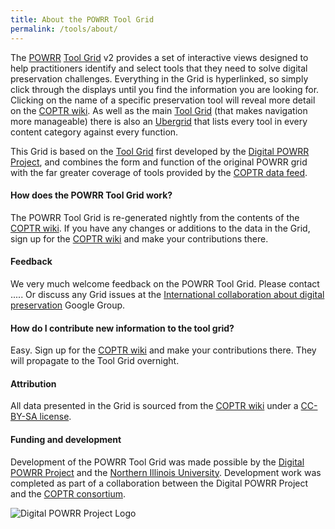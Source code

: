 ```yaml
---
title: About the POWRR Tool Grid
permalink: /tools/about/
---
```

The [POWRR](http://digitalpowrr.niu.edu/) [Tool Grid](http://www.digipres.org/tools/ubergrid/) v2 provides a set of interactive views designed to help practitioners identify and select tools that they need to solve digital preservation challenges. Everything in the Grid is hyperlinked, so simply click through the displays until you find the information you are looking for. Clicking on the name of a specific preservation tool will reveal more detail on the [COPTR wiki](http://coptr.digipres.org/). As well as the main [Tool Grid](http://www.digipres.org/tools/ubergrid/) (that makes navigation more manageable) there is also an [Ubergrid](http://www.digipres.org/tools/ubergrid/) that lists every tool in every content category against every function.

This Grid is based on the [Tool Grid](http://digitalpowrr.niu.edu/tool-grid/) first developed by the [Digital POWRR Project](http://digitalpowrr.niu.edu/), and combines the form and function of the original POWRR grid with the far greater coverage of tools provided by the [COPTR data feed](http://coptr.digipres.org/Using_the_COPTR_data_feed).

#### How does the POWRR Tool Grid work?
The POWRR Tool Grid is re-generated nightly from the contents of the [COPTR wiki](http://coptr.digipres.org/). If you have any changes or additions to the data in the Grid, sign up for the [COPTR wiki](http://coptr.digipres.org/) and make your contributions there.

#### Feedback
We very much welcome feedback on the POWRR Tool Grid. Please contact ..... Or discuss any Grid issues at the [International collaboration about digital preservation](https://groups.google.com/forum/#!forum/digipres) Google Group.

#### How do I contribute new information to the tool grid?
Easy. Sign up for the [COPTR wiki](http://coptr.digipres.org/) and make your contributions there. They will propagate to the Tool Grid overnight.

#### Attribution
All data presented in the Grid is sourced from the [COPTR wiki](http://coptr.digipres.org/) under a [CC-BY-SA license](https://creativecommons.org/licenses/by-sa/3.0/).

#### Funding and development
Development of the POWRR Tool Grid was made possible by the [Digital POWRR Project](http://digitalpowrr.niu.edu/) and the [Northern Illinois University](http://niu.edu/). Development work was completed as part of a collaboration between the Digital POWRR Project and the [COPTR consortium](http://coptr.digipres.org/Why%3F_What%3F_Who%3F_The_COPTR_FAQ).

![Digital POWRR Project Logo](http://coptr.digipres.org/images/3/3f/POWRRlogo.jpg "Digital POWRR Project Logo")
